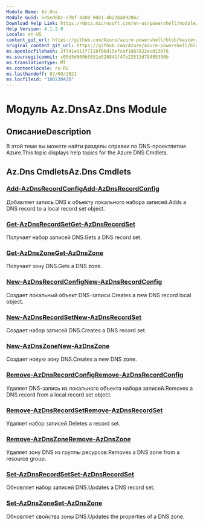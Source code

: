 ```yaml
---
Module Name: Az.Dns
Module Guid: 5e5ed8bc-27bf-4380-9de1-4b22ba0920b2
Download Help Link: https://docs.microsoft.com/en-us/powershell/module/az.dns
Help Version: 4.1.2.0
Locale: en-US
content_git_url: https://github.com/Azure/azure-powershell/blob/master/src/Dns/Dns/help/Az.DNS.md
original_content_git_url: https://github.com/Azure/azure-powershell/blob/master/src/Dns/Dns/help/Az.DNS.md
ms.openlocfilehash: 2f741e911f7118f06d15e7caf1807822ecd13b76
ms.sourcegitcommit: c05d3d669b5631e526841f47b22513d78495350b
ms.translationtype: MT
ms.contentlocale: ru-RU
ms.lasthandoff: 02/09/2021
ms.locfileid: "100230420"
---
```

# <span data-ttu-id="f4ed0-101">Модуль Az.Dns</span><span class="sxs-lookup"><span data-stu-id="f4ed0-101">Az.Dns Module</span></span>
## <span data-ttu-id="f4ed0-102">Описание</span><span class="sxs-lookup"><span data-stu-id="f4ed0-102">Description</span></span>
<span data-ttu-id="f4ed0-103">В этой теме вы можете найти разделы справки по DNS-проектлетам Azure.</span><span class="sxs-lookup"><span data-stu-id="f4ed0-103">This topic displays help topics for the Azure DNS Cmdlets.</span></span>

## <span data-ttu-id="f4ed0-104">Az.Dns Cmdlets</span><span class="sxs-lookup"><span data-stu-id="f4ed0-104">Az.Dns Cmdlets</span></span>
### [<span data-ttu-id="f4ed0-105">Add-AzDnsRecordConfig</span><span class="sxs-lookup"><span data-stu-id="f4ed0-105">Add-AzDnsRecordConfig</span></span>](Add-AzDnsRecordConfig.md)
<span data-ttu-id="f4ed0-106">Добавляет запись DNS к объекту локального набора записей.</span><span class="sxs-lookup"><span data-stu-id="f4ed0-106">Adds a DNS record to a local record set object.</span></span>

### [<span data-ttu-id="f4ed0-107">Get-AzDnsRecordSet</span><span class="sxs-lookup"><span data-stu-id="f4ed0-107">Get-AzDnsRecordSet</span></span>](Get-AzDnsRecordSet.md)
<span data-ttu-id="f4ed0-108">Получает набор записей DNS.</span><span class="sxs-lookup"><span data-stu-id="f4ed0-108">Gets a DNS record set.</span></span>

### [<span data-ttu-id="f4ed0-109">Get-AzDnsZone</span><span class="sxs-lookup"><span data-stu-id="f4ed0-109">Get-AzDnsZone</span></span>](Get-AzDnsZone.md)
<span data-ttu-id="f4ed0-110">Получает зону DNS.</span><span class="sxs-lookup"><span data-stu-id="f4ed0-110">Gets a DNS zone.</span></span>

### [<span data-ttu-id="f4ed0-111">New-AzDnsRecordConfig</span><span class="sxs-lookup"><span data-stu-id="f4ed0-111">New-AzDnsRecordConfig</span></span>](New-AzDnsRecordConfig.md)
<span data-ttu-id="f4ed0-112">Создает локальный объект DNS-записи.</span><span class="sxs-lookup"><span data-stu-id="f4ed0-112">Creates a new DNS record local object.</span></span>

### [<span data-ttu-id="f4ed0-113">New-AzDnsRecordSet</span><span class="sxs-lookup"><span data-stu-id="f4ed0-113">New-AzDnsRecordSet</span></span>](New-AzDnsRecordSet.md)
<span data-ttu-id="f4ed0-114">Создает набор записей DNS.</span><span class="sxs-lookup"><span data-stu-id="f4ed0-114">Creates a DNS record set.</span></span>

### [<span data-ttu-id="f4ed0-115">New-AzDnsZone</span><span class="sxs-lookup"><span data-stu-id="f4ed0-115">New-AzDnsZone</span></span>](New-AzDnsZone.md)
<span data-ttu-id="f4ed0-116">Создает новую зону DNS.</span><span class="sxs-lookup"><span data-stu-id="f4ed0-116">Creates a new DNS zone.</span></span>

### [<span data-ttu-id="f4ed0-117">Remove-AzDnsRecordConfig</span><span class="sxs-lookup"><span data-stu-id="f4ed0-117">Remove-AzDnsRecordConfig</span></span>](Remove-AzDnsRecordConfig.md)
<span data-ttu-id="f4ed0-118">Удаляет DNS-запись из локального объекта набора записей.</span><span class="sxs-lookup"><span data-stu-id="f4ed0-118">Removes a DNS record from a local record set object.</span></span>

### [<span data-ttu-id="f4ed0-119">Remove-AzDnsRecordSet</span><span class="sxs-lookup"><span data-stu-id="f4ed0-119">Remove-AzDnsRecordSet</span></span>](Remove-AzDnsRecordSet.md)
<span data-ttu-id="f4ed0-120">Удаляет набор записей.</span><span class="sxs-lookup"><span data-stu-id="f4ed0-120">Deletes a record set.</span></span>

### [<span data-ttu-id="f4ed0-121">Remove-AzDnsZone</span><span class="sxs-lookup"><span data-stu-id="f4ed0-121">Remove-AzDnsZone</span></span>](Remove-AzDnsZone.md)
<span data-ttu-id="f4ed0-122">Удаляет зону DNS из группы ресурсов.</span><span class="sxs-lookup"><span data-stu-id="f4ed0-122">Removes a DNS zone from a resource group.</span></span>

### [<span data-ttu-id="f4ed0-123">Set-AzDnsRecordSet</span><span class="sxs-lookup"><span data-stu-id="f4ed0-123">Set-AzDnsRecordSet</span></span>](Set-AzDnsRecordSet.md)
<span data-ttu-id="f4ed0-124">Обновляет набор записей DNS.</span><span class="sxs-lookup"><span data-stu-id="f4ed0-124">Updates a DNS record set.</span></span>

### [<span data-ttu-id="f4ed0-125">Set-AzDnsZone</span><span class="sxs-lookup"><span data-stu-id="f4ed0-125">Set-AzDnsZone</span></span>](Set-AzDnsZone.md)
<span data-ttu-id="f4ed0-126">Обновляет свойства зоны DNS.</span><span class="sxs-lookup"><span data-stu-id="f4ed0-126">Updates the properties of a DNS zone.</span></span>

